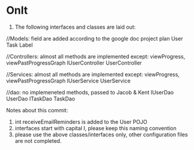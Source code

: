 # OnIt



1) The following interfaces and classes are laid out:

//Models: field are added according to the google doc project plan
User
Task
Label

//Controllers: almost all methods are implemented except: viewProgress, viewPastProgressGraph
IUserController
UserController

//Services: almost all methods are implemented except: viewProgress, viewPastProgressGraph
IUserService
UserService

//dao: no implemeneted methods, passed to Jacob & Kent
IUserDao
UserDao
ITaskDao
TaskDao

Notes about this commit:
1) int receiveEmailReminders is added to the User POJO
2) interfaces start with capital I, please keep this naming convention
3) please use the above classes/interfaces only, other configuration files are not completed.
